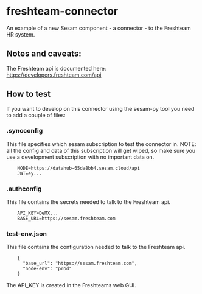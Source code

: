 # freshteam-connector
An example of a new Sesam component - a connector - to the Freshteam HR system.


## Notes and caveats:

The Freshteam api is documented here: https://developers.freshteam.com/api


## How to test

If you want to develop on this connector using the sesam-py tool you need to add a couple of files:

### .syncconfig
This file specifies which sesam subscription to test the connector in.
NOTE: all the config and data of this subscription will get wiped, so make sure you use a development subscription with no important data on.

```
    NODE=https://datahub-65da8bb4.sesam.cloud/api
    JWT=ey...
```

### .authconfig
This file contains the secrets needed to talk to the Freshteam api.

```
    API_KEY=DeMX...
    BASE_URL=https://sesam.freshteam.com
```

### test-env.json
This file contains the configuration needed to talk to the Freshteam api.

```
    {
      "base_url": "https://sesam.freshteam.com",
      "node-env": "prod"
    }
```

The API_KEY is created in the Freshteams web GUI.


